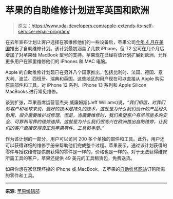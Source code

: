 # 苹果的自助维修计划进军英国和欧洲

> 原文：<https://www.xda-developers.com/apple-extends-its-self-service-repair-program/>

在去年宣布计划让客户选择在家维修他们的一些设备后，苹果公司[今年 4 月在美国](https://www.xda-developers.com/apple-launches-self-service-repair/)推出了自助维修计划。该计划最初涵盖了几款 iPhone，但 T2 公司在几个月后增加了对苹果硅 MacBook 型号的支持。苹果现在已经将该计划扩展到欧洲，允许更多用户在家里维修他们的 iPhones 和 MAC 电脑。

Apple 的自助维修计划现已在另外八个国家推出，包括比利时、法国、德国、意大利、波兰、西班牙、瑞典和英国。这些地区的用户现在可以直接从 Apple 购买原装部件和工具，对 iPhone 12 系列、iPhone 13 系列和 Apple Silicon MacBooks 进行常见维修。

谈到扩张，苹果首席运营官杰夫·威廉姆斯(Jeff Williams)说，*“我们相信，对我们的客户和地球来说，最好的技术是持久的技术，这就是为什么我们设计的产品经久耐用，很少需要维护或修理。但是，当需要维修时，我们希望客户有尽可能多的安全、可靠和可靠的维修选择。这就是为什么我们很高兴在欧洲推出自助维修，让我们的客户直接获得真正的苹果零件、工具和手册。”*

作为该计划的一部分，用户可以访问 200 多个单独的部件和工具。此外，用户还可以获得详细的维修手册来帮助他们完成整个过程。苹果表示，通过该计划获得的零件与授权维修提供商获得的零件是一样的，价格也是一样的。对于无法获得维修所需工具的客户，苹果还提供 49 美元的工具租赁包，免费送货。

如果你想在家修理坏掉的 iPhone 或 MacBook，去苹果的[自助维修网站](https://selfservicerepair.eu/)订购所需的零件和工具。

* * *

**来源:** [苹果编辑部](https://www.apple.com/newsroom/2022/12/apple-launches-self-service-repair-in-europe/)